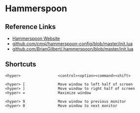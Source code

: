 # Hammerspoon

## Reference Links

- [Hammerspoon Website](http://www.hammerspoon.org/)
- [github.com/cmsj/hammerspoon-config/blob/master/init.lua](https://github.com/cmsj/hammerspoon-config/blob/master/init.lua)
- [github.com/BrianGilbert/.hammerspoon/blob/master/init.lua](https://github.com/BrianGilbert/.hammerspoon/blob/master/init.lua)

## Shortcuts

```
<hyper>                 <control><option><command><shift>

<hyper> [               Move window to left half of screen
<hyper> ]               Move window to right half of screen
<hyper> =               Maximize window

<hyper> 9               Move window to previous monitor
<hyper> 0               Move window to next monitor
```
